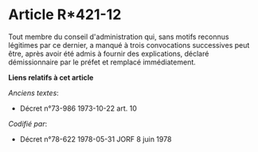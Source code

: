 # Article R*421-12

Tout membre du conseil d'administration qui, sans motifs reconnus légitimes par ce dernier, a manqué à trois convocations
successives peut être, après avoir été admis à fournir des explications, déclaré démissionnaire par le préfet et remplacé
immédiatement.

**Liens relatifs à cet article**

_Anciens textes_:

  - Décret n°73-986 1973-10-22 art. 10

_Codifié par_:

  - Décret n°78-622 1978-05-31 JORF 8 juin 1978
